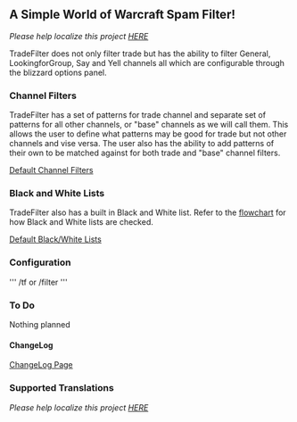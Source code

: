 ## A Simple World of Warcraft Spam Filter!
_Please help localize this project [HERE](http://www.wowace.com/projects/trade-filter/localization/)_

TradeFilter does not only filter trade but has the ability to filter General, LookingforGroup, Say and Yell channels all which are configurable through the blizzard options panel.

### Channel Filters
TradeFilter has a set of patterns for trade channel and separate set of patterns for all other channels, or "base" channels as we will call them. This allows the user to define what patterns may be good for trade but not other channels and vise versa. The user also has the ability to add patterns of their own to be matched against for both trade and "base" channel filters.

[Default Channel Filters](http://www.wowace.com/projects/trade-filter/pages/default-filters/)

### Black and White Lists
TradeFilter also has a built in Black and White list. Refer to the [flowchart](http://www.wowace.com/addons/trade-filter/pages/flow/) for how Black and White lists are checked.

[Default Black/White Lists](http://www.wowace.com/projects/trade-filter/pages/default-lists/)

### Configuration
'''
/tf or /filter
'''

### To Do
Nothing planned

#### ChangeLog
[ChangeLog Page](http://www.wowace.com/addons/trade-filter/pages/change-log/)

### Supported Translations
_Please help localize this project [HERE](http://www.wowace.com/projects/trade-filter/localization/)_
